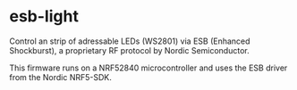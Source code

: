 # esb-light

Control an strip of adressable LEDs (WS2801) via ESB (Enhanced Shockburst), a proprietary RF protocol by Nordic Semiconductor.

This firmware runs on a NRF52840 microcontroller and uses the ESB driver from the Nordic NRF5-SDK.

